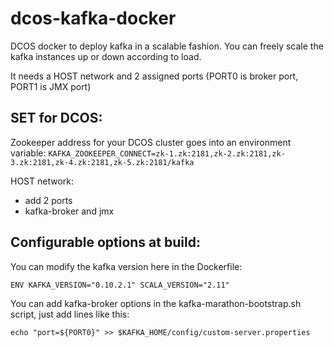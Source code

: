 # dcos-kafka-docker
DCOS docker to deploy kafka in a scalable fashion.
You can freely scale the kafka instances up or down according to load.

It needs a HOST network and 2 assigned ports (PORT0 is broker port, PORT1 is JMX port)

## SET for DCOS:

Zookeeper address for your DCOS cluster goes into an environment variable:
```KAFKA_ZOOKEEPER_CONNECT=zk-1.zk:2181,zk-2.zk:2181,zk-3.zk:2181,zk-4.zk:2181,zk-5.zk:2181/kafka```


HOST network:
- add 2 ports
- kafka-broker and jmx

## Configurable options at build:
You can modify the kafka version here in the Dockerfile:
```
ENV KAFKA_VERSION="0.10.2.1" SCALA_VERSION="2.11"
```

You can add kafka-broker options in the kafka-marathon-bootstrap.sh script, just add lines like this:
```
echo "port=${PORT0}" >> $KAFKA_HOME/config/custom-server.properties
```
